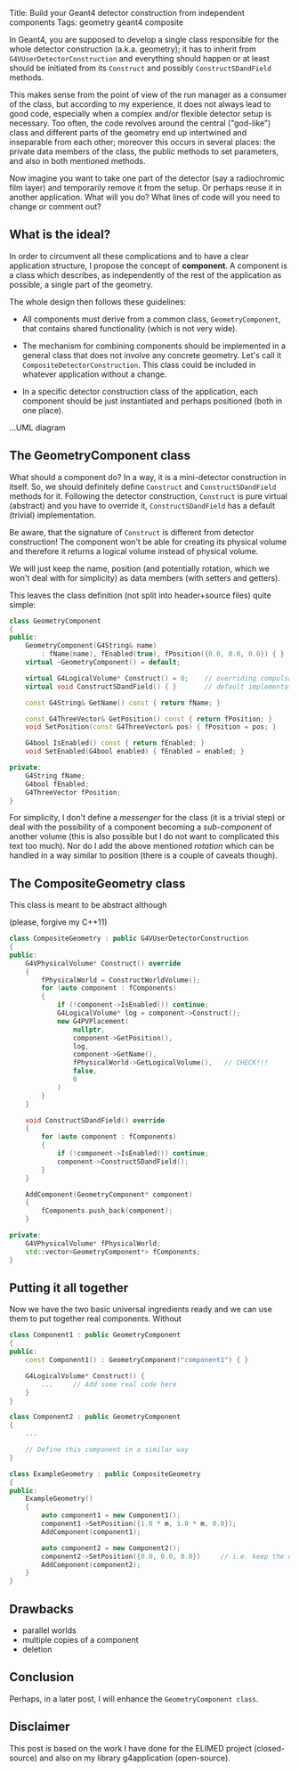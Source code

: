 Title: Build your Geant4 detector construction from independent components
Tags: geometry
    geant4
    composite

In Geant4, you are supposed to develop a single class responsible
for the whole detector construction (a.k.a. geometry); it has to inherit from
`G4VUserDetectorConstruction` and everything should happen or at
least should be initiated from its `Construct` and possibly
`ConstructSDandField` methods.

This makes sense from the point of view of the run manager as a consumer
of the class, but according to my experience, it does not always lead to
good code, especially when a complex and/or flexible detector
setup is necessary. Too often, the code revolves around the
central ("god-like") class and different parts of the geometry
end up intertwined and inseparable from each other; moreover
this occurs in several places: the private data members of the class,
the public methods to set parameters, and also in both
mentioned methods.

Now imagine you want to take one part of the detector (say a radiochromic film layer)
and temporarily remove it from the setup. Or perhaps reuse it in another application.
What will you do? What lines of code will you need to change or comment out?

## What is the ideal?

In order to circumvent all these complications and to have a clear
application structure, I propose the concept of **component**.
A component is a class which describes, as independently of the rest
of the application as possible, a single part of the geometry.

The whole design then follows these guidelines:

* All components must derive from a common class, `GeometryComponent`, that
contains shared functionality (which is not very wide).

* The mechanism for combining components should be implemented
in a general class that does not involve any concrete geometry. Let's call
it `CompositeDetectorConstruction`. This class could be included
in whatever application without a change.

* In a specific detector construction class of the application,
each component should be just instantiated and perhaps positioned
(both in one place).

...UML diagram

## The GeometryComponent class

What should a component do? In a way, it is a mini-detector construction in itself.
So, we should definitely define `Construct` and `ConstructSDandField` methods for it.
Following the detector construction, `Construct` is pure virtual (abstract) and you have
to override it, `ConstructSDandField` has a default (trivial) implementation.

Be aware, that the signature of `Construct` is different from detector construction!
The component won't be able for creating its physical volume and therefore
it returns a logical volume instead of physical volume.

We will just keep the name, position (and potentially rotation,
which we won't deal with for simplicity) as data members (with setters and getters).

This leaves the class definition (not split into header+source files) quite simple:

```c++
class GeometryComponent
{
public:
    GeometryComponent(G4String& name)
        : fName(name), fEnabled(true), fPosition({0.0, 0.0, 0.0}) { }
    virtual ~GeometryComponent() = default;

    virtual G4LogicalVolume* Construct() = 0;    // overriding compulsary
    virtual void ConstructSDandField() { }       // default implementation

    const G4String& GetName() const { return fName; }

    const G4ThreeVector& GetPosition() const { return fPosition; }
    void SetPosition(const G4ThreeVector& pos) { fPosition = pos; }

    G4bool IsEnabled() const { return fEnabled; }
    void SetEnabled(G4bool enabled) { fEnabled = enabled; }

private:
    G4String fName;
    G4bool fEnabled;
    G4ThreeVector fPosition;    
}
```

For simplicity, I don't define a *messenger* for the class (it is a trivial step)
or deal with the possibility of a component becoming a *sub-component* of another volume
(this is also possible but I do not want to complicated this text too much). Nor
do I add the above mentioned *rotation* which can be handled in a way similar to
position (there is a couple of caveats though).

## The CompositeGeometry class

This class is meant to be abstract although

(please, forgive my C++11)

```c++
class CompositeGeometry : public G4VUserDetectorConstruction
{
public:
    G4VPhysicalVolume* Construct() override
    {
        fPhysicalWorld = ConstructWorldVolume();
        for (auto component : fComponents)
        {
            if (!component->IsEnabled()) continue;
            G4LogicalVolume* log = component->Construct();
            new G4PVPlacement(
                nullptr,
                component->GetPosition(),
                log,
                component->GetName(),
                fPhysicalWorld->GetLogicalVolume(),   // CHECK!!!
                false,
                0
            )
        }
    }

    void ConstructSDandField() override
    {
        for (auto component : fComponents)
        {
            if (!component->IsEnabled()) continue;
            component->ConstructSDandField();
        }
    }

    AddComponent(GeometryComponent* component)
    {
        fComponents.push_back(component);
    }

private:
    G4VPhysicalVolume* fPhysicalWorld;
    std::vector<GeometryComponent*> fComponents;
}
```

## Putting it all together

Now we have the two basic universal ingredients ready and we can use them
to put together real components. Without

```c++
class Component1 : public GeometryComponent
{
public:
    const Component1() : GeometryComponent("component1") { }

    G4LogicalVolume* Construct() {
        ...     // Add some real code here
    }
}

class Component2 : public GeometryComponent
{
    ...

    // Define this component in a similar way
}
```

```c++
class ExampleGeometry : public CompositeGeometry
{
public:
    ExampleGeometry()
    {
        auto component1 = new Component1();
        component1->SetPosition({1.0 * m, 1.0 * m, 0.0});
        AddComponent(component1);

        auto component2 = new Component2();
        component2->SetPosition({0.0, 0.0, 0.0})     // i.e. keep the default
        AddComponent(component2);
    }
}
```

## Drawbacks

* parallel worlds
* multiple copies of a component
* deletion

## Conclusion

Perhaps, in a later post, I will enhance the `GeometryComponent class`.

## Disclaimer

This post is based on the work I have done for the ELIMED project (closed-source) and also on my
library g4application (open-source).
